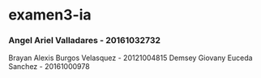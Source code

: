 # examen3-ia
### Angel Ariel Valladares - 20161032732
Brayan Alexis Burgos Velasquez - 20121004815
Demsey Giovany Euceda Sanchez - 20161000978
